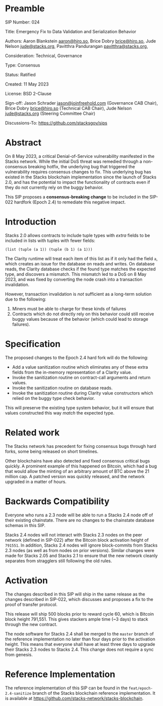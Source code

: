 # Preamble

SIP Number: 024

Title: Emergency Fix to Data Validation and Serialization Behavior

Authors:
    Aaron Blankstein <aaron@hiro.so>,
    Brice Dobry <brice@hiro.so>,
    Jude Nelson <jude@stacks.org>,
    Pavitthra Pandurangan <pavitthra@stacks.org>,

Consideration: Technical, Governance

Type: Consensus

Status: Ratified

Created: 11 May 2023

License: BSD 2-Clause

Sign-off: Jason Schrader <jason@joinfreehold.com> (Governance CAB Chair), Brice Dobry <brice@hiro.so> (Technical CAB Chair), Jude Nelson <jude@stacks.org> (Steering Committee Chair)

Discussions-To: https://github.com/stacksgov/sips

# Abstract

On 8 May 2023, a critical Denial-of-Service vulnerability manifested
in the Stacks network. While the initial DoS threat was remedied
through a non-consensus breaking hotfix, the underlying bug that
triggered the vulnerability requires consensus changes to fix.
This underlying bug has existed in the Stacks blockchain implementation
since the launch of Stacks 2.0, and has the potential to impact the
functionality of contracts even if they do not currently rely on the
buggy behavior.

This SIP proposes a **consensus-breaking change** to be included in
the SIP-022 hardfork (Epoch 2.4) to remediate this negative impact.

# Introduction

Stacks 2.0 allows contracts to include tuple types with _extra_ fields
to be included in lists with tuples with fewer fields:

```clarity
(list (tuple (a 1)) (tuple (b 1) (a 1)))
```

The Clarity runtime will treat each item of this list as if it only
had the field `a`, which creates an issue for the database on reads and writes.
On database reads, the Clarity database checks if the found type
matches the expected type, and discovers a mismatch. This mismatch
led to a DoS on 8 May 2023, and was fixed by converting the node
crash into a transaction invalidation.

However, transaction invalidation is _not_ sufficient as a long-term
solution due to the following:

1. Miners must be able to charge for these kinds of failures
2. Contracts which do not directly rely on this behavior could still
   receive buggy values because of the behavior (which could lead to storage failures).

# Specification

The proposed changes to the Epoch 2.4 hard fork will do the following:

* Add a value sanitization routine which eliminates any of these extra
  fields from the in-memory representation of a Clarity value.
* Invoke the sanitization routine on contract-call arguments and
  return values.
* Invoke the sanitization routine on database reads.
* Invoke the sanitization routine during Clarity value constructors
  which relied on the buggy type check behavior.

This will preserve the existing type system behavior, but it will ensure
that values constructed this way _match_ the expected type.

# Related work
The Stacks network has precedent for fixing consensus bugs through hard forks, some being released on 
short timelines. 

Other blockchains have also detected and fixed consensus critical bugs quickly. A prominent example of 
this happened on Bitcoin, which had a bug that would allow the minting of an arbitrary amount of BTC 
above the 21 million cap. A patched version was quickly released, and the network upgraded in a 
matter of hours. 

# Backwards Compatibility 
Everyone who runs a 2.3 node will be able to run a Stacks 2.4 node 
off of their existing chainstate. There are no changes to the chainstate database schemas in this SIP.

Stacks 2.4 nodes will not interact with Stacks 2.3 nodes on the peer network (defined in SIP-022)
after the Bitcoin block activation height of `791551`. In addition, Stacks 2.4 nodes
will ignore block-commits from Stacks 2.3 nodes (as well as from nodes on prior versions). 
Similar changes were made for Stacks 2.05 and Stacks 2.1 to ensure that the new network
cleanly separates from stragglers still following the old rules.

# Activation 
The changes described in this SIP will ship in the same release as the changes described in SIP-022, which discusses
and proposes a fix to the proof of transfer protocol.

This release will ship 500 blocks prior to reward cycle 60, which is Bitcoin block height 791,551. 
This gives stackers ample time (~3 days) to stack through the new contract. 

The node software for Stacks 2.4 shall be merged to the `master` branch of the
reference implementation no later than four days prior to the activation
height.  This means that everyone shall have at least three days to upgrade
their Stacks 2.3 nodes to Stacks 2.4. This change does not require a sync from genesis.

# Reference Implementation
The reference implementation of this SIP can be found in the
`feat/epoch-2.4-sanitize` branch of the Stacks blockchain reference implementation.  It is available at
https://github.com/stacks-network/stacks-blockchain.
